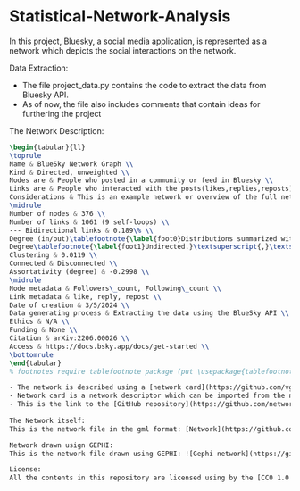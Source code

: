# Statistical-Network-Analysis
In this project, Bluesky, a social media application, is represented as a network which depicts the social interactions on the network.

Data Extraction:
- The file project_data.py contains the code to extract the data from Bluesky API.
- As of now, the file also includes comments that contain ideas for furthering the project

The Network Description:

```latex
\begin{tabular}{ll}
\toprule
Name & BlueSky Network Graph \\
Kind & Directed, unweighted \\
Nodes are & People who posted in a community or feed in Bluesky \\
Links are & People who interacted with the posts(likes,replies,reposts) \\
Considerations & This is an example network or overview of the full network \\
\midrule
Number of nodes & 376 \\
Number of links & 1061 (9 self-loops) \\
--- Bidirectional links & 0.189\% \\
Degree (in/out)\tablefootnote{\label{foot0}Distributions summarized with average [min, max].} & 2.82181 [0, 32] \\
Degree\tablefootnote{\label{foot1}Undirected.}\textsuperscript{,}\textsuperscript{\ref{foot0}} & 5.64362 [0, 93] \\
Clustering & 0.0119 \\
Connected & Disconnected \\
Assortativity (degree) & -0.2998 \\
\midrule
Node metadata & Followers\_count, Following\_count \\
Link metadata & like, reply, repost \\
Date of creation & 3/5/2024 \\
Data generating process & Extracting the data using the BlueSky API \\
Ethics & N/A \\
Funding & None \\
Citation & arXiv:2206.00026 \\
Access & https://docs.bsky.app/docs/get-started \\
\bottomrule
\end{tabular}
% footnotes require tablefootnote package (put \usepackage{tablefootnote} in preamble) ```

- The network is described using a [network card](https://github.com/vgentela/Statistical-Network-Analysis/blob/main/Bsky_network_card.tex)
- Network card is a network descriptor which can be imported from the network-cards library. More on network cards in the [paper](https://arxiv.org/abs/2206.00026)
- This is the link to the [GitHub repository](https://github.com/network-cards/network-cards)
  
The Network itself:
This is the network file in the gml format: [Network](https://github.com/vgentela/Statistical-Network-Analysis/blob/main/graph.gml)

Network drawn usign GEPHI:
This is the network file drawn using GEPHI: ![Gephi network](https://github.com/vgentela/Statistical-Network-Analysis/blob/main/Fullnet.png)

License:
All the contents in this repository are licensed using by the [CC0 1.0 Universal LICENSE](https://github.com/vgentela/Statistical-Network-Analysis/blob/main/LICENSE)
